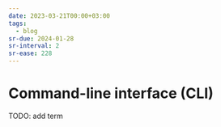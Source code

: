 ```yaml
---
date: 2023-03-21T00:00+03:00
tags:
  - blog
sr-due: 2024-01-28
sr-interval: 2
sr-ease: 228
---
```


# Command-line interface (CLI)

TODO: add term
